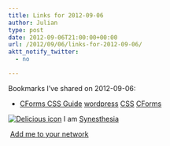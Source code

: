 ```yaml
---
title: Links for 2012-09-06
author: Julian
type: post
date: 2012-09-06T21:00:00+00:00
url: /2012/09/06/links-for-2012-09-06/
aktt_notify_twitter:
  - no

---
```

Bookmarks I&#8217;ve shared on 2012-09-06:

  * [CForms CSS Guide][1] 
    [wordpress][2] [CSS][3] [CForms][4] </li> </ul> 
    
    <p class="deliciouslink">
      <a href="https://del.icio.us/synesthesia" title="See all my bookmarks on del.icio.us"><img src="https://www.synesthesia.co.uk/images/deliciousicon.jpg" alt="Delicious icon" /></a>&nbsp;I am <a href="https://del.icio.us/synesthesia" title="See all my bookmarks on del.icio.us">Synesthesia</a>
    </p>
    
    <p class="deliciouslink">
      <a href="https://del.icio.us/network?add=synesthesia" title="Add me to your del.icio.us network"><img src="https://www.synesthesia.co.uk/images/add.gif" alt="" /></a>&nbsp;<a href="https://del.icio.us/network?add=synesthesia" title="Add me to your del.icio.us network">Add me to your network</a>
    </p>

 [1]: https://www.deliciousdays.com/download/cforms-css-guide.pdf
 [2]: https://www.delicious.com/synesthesia/wordpress
 [3]: https://www.delicious.com/synesthesia/CSS
 [4]: https://www.delicious.com/synesthesia/CForms